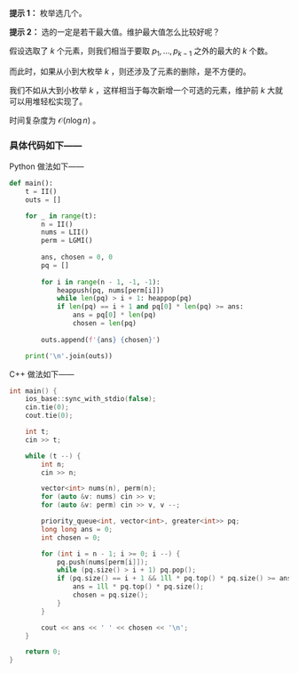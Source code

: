 **提示 1：** 枚举选几个。

**提示 2：** 选的一定是若干最大值。维护最大值怎么比较好呢？

假设选取了 $k$ 个元素，则我们相当于要取 $p_1,\dots,p_{k-1}$ 之外的最大的 $k$ 个数。

而此时，如果从小到大枚举 $k$ ，则还涉及了元素的删除，是不方便的。

我们不如从大到小枚举 $k$ ，这样相当于每次新增一个可选的元素，维护前 $k$ 大就可以用堆轻松实现了。

时间复杂度为 $\mathcal{O}(n\log n)$ 。

### 具体代码如下——

Python 做法如下——

```Python []
def main():
    t = II()
    outs = []

    for _ in range(t):
        n = II()
        nums = LII()
        perm = LGMI()
        
        ans, chosen = 0, 0
        pq = []
        
        for i in range(n - 1, -1, -1):
            heappush(pq, nums[perm[i]])
            while len(pq) > i + 1: heappop(pq)
            if len(pq) == i + 1 and pq[0] * len(pq) >= ans:
                ans = pq[0] * len(pq)
                chosen = len(pq)
        
        outs.append(f'{ans} {chosen}')

    print('\n'.join(outs))
```

C++ 做法如下——

```cpp []
int main() {
    ios_base::sync_with_stdio(false);
    cin.tie(0);
    cout.tie(0);

    int t;
    cin >> t;

    while (t --) {
        int n;
        cin >> n;

        vector<int> nums(n), perm(n);
        for (auto &v: nums) cin >> v;
        for (auto &v: perm) cin >> v, v --;

        priority_queue<int, vector<int>, greater<int>> pq;
        long long ans = 0;
        int chosen = 0;

        for (int i = n - 1; i >= 0; i --) {
            pq.push(nums[perm[i]]);
            while (pq.size() > i + 1) pq.pop();
            if (pq.size() == i + 1 && 1ll * pq.top() * pq.size() >= ans) {
                ans = 1ll * pq.top() * pq.size();
                chosen = pq.size();
            }
        }

        cout << ans << ' ' << chosen << '\n';
    }

    return 0;
}
```
